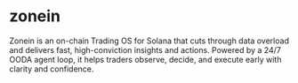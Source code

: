 # zonein
Zonein is an on-chain Trading OS for Solana that cuts through data overload and delivers fast, high-conviction insights and actions. Powered by a 24/7 OODA agent loop, it helps traders observe, decide, and execute early with clarity and confidence.
